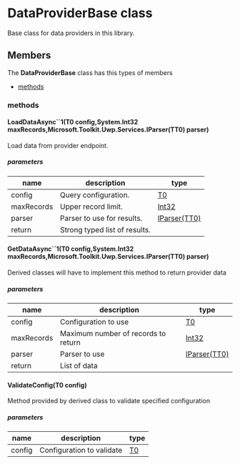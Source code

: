 
# DataProviderBase<T1> class

Base class for data providers in this library.

## Members

The **DataProviderBase<T1>** class has this types of members

* [methods](#methods)

### methods

#### LoadDataAsync``1(T0 config,System.Int32 maxRecords,Microsoft.Toolkit.Uwp.Services.IParser(TT0) parser)

Load data from provider endpoint.

##### parameters



| name | description | type || --- | --- | --- || config | Query configuration. | [T0](https://msdn.microsoft.com/library/windows/apps/T0) || maxRecords | Upper record limit. | [Int32](https://msdn.microsoft.com/library/windows/apps/System.Int32) || parser | Parser to use for results. | [IParser(TT0)](Microsoft_Toolkit_Uwp_Services_IParser_TT0_.md) || return |Strong typed list of results. |
#### GetDataAsync``1(T0 config,System.Int32 maxRecords,Microsoft.Toolkit.Uwp.Services.IParser(TT0) parser)

Derived classes will have to implement this method to return provider data

##### parameters



| name | description | type || --- | --- | --- || config | Configuration to use | [T0](https://msdn.microsoft.com/library/windows/apps/T0) || maxRecords | Maximum number of records to return | [Int32](https://msdn.microsoft.com/library/windows/apps/System.Int32) || parser | Parser to use | [IParser(TT0)](Microsoft_Toolkit_Uwp_Services_IParser_TT0_.md) || return |List of data |
#### ValidateConfig(T0 config)

Method provided by derived class to validate specified configuration

##### parameters



| name | description | type || --- | --- | --- || config | Configuration to validate | [T0](https://msdn.microsoft.com/library/windows/apps/T0) |